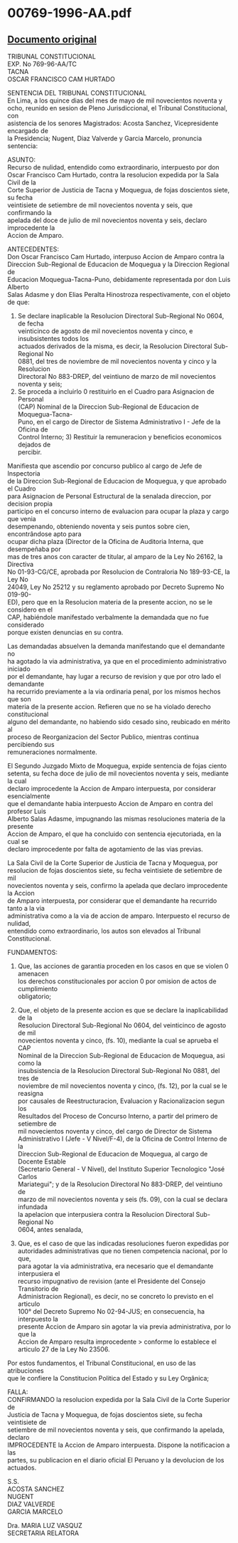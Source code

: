 
00769-1996-AA.pdf
=================
  
[Documento original](https://tc.gob.pe/jurisprudencia/1998/00769-1996-AA.pdf)  
---  
TRIBUNAL CONSTITUCIONAL  
EXP. No 769-96-AA/TC  
TACNA  
OSCAR FRANCISCO CAM HURTADO  

SENTENCIA DEL TRIBUNAL CONSTITUCIONAL  
En Lima, a los quince dias del mes de mayo de mil novecientos noventa y  
ocho, reunido en sesion de Pleno Jurisdiccional, el Tribunal Constitucional, con  
asistencia de los senores Magistrados: Acosta Sanchez, Vicepresidente encargado de  
la Presidencia; Nugent, Diaz Valverde y Garcia Marcelo, pronuncia sentencia:  

ASUNTO:  
Recurso de nulidad, entendido como extraordinario, interpuesto por don  
Oscar Francisco Cam Hurtado, contra la resolucion expedida por la Sala Civil de la  
Corte Superior de Justicia de Tacna y Moquegua, de fojas doscientos siete, su fecha  
veintisiete de setiembre de mil novecientos noventa y seis, que confirmando la  
apelada del doce de julio de mil novecientos noventa y seis, declaro improcedente la  
Accion de Amparo.  

ANTECEDENTES:  
Don Oscar Francisco Cam Hurtado, interpuso Accion de Amparo contra la  
Direccion Sub-Regional de Educacion de Moquegua y la Direccion Regional de  
Educacion Moquegua-Tacna-Puno, debidamente representada por don Luis Alberto  
Salas Adasme y don Elias Peralta Hinostroza respectivamente, con el objeto de que:  
1) Se declare inaplicable la Resolucion Directoral Sub-Regional No 0604, de fecha  
veinticinco de agosto de mil novecientos noventa y cinco, e insubsistentes todos los  
actuados derivados de la misma, es decir, la Resolucion Directoral Sub-Regional No  
0881, del tres de noviembre de mil novecientos noventa y cinco y la Resolucion  
Directoral No 883-DREP, del veintiuno de marzo de mil novecientos noventa y seis;  
2) Se proceda a incluirlo 0 restituirlo en el Cuadro para Asignacion de Personal  
(CAP) Nominal de la Direccion Sub-Regional de Educacion de Moquegua-Tacna-  
Puno, en el cargo de Director de Sistema Administrativo I - Jefe de la Oficina de  
Control Interno; 3) Restituir la remuneracion y beneficios economicos dejados de  
percibir.  

Manifiesta que ascendio por concurso publico al cargo de Jefe de Inspectoria  
de la Direccion Sub-Regional de Educacion de Moquegua, y que aprobado el Cuadro  
para Asignacion de Personal Estructural de la senalada direccion, por decision propia  
participo en el concurso interno de evaluacion para ocupar la plaza y cargo que venia  
desempenando, obteniendo noventa y seis puntos sobre cien, encontrândose apto para  
ocupar dicha plaza (Director de la Oficina de Auditoria Interna, que desempeñaba por  
mas de tres anos con caracter de titular, al amparo de la Ley No 26162, la Directiva  
No 01-93-CG/CE, aprobada por Resolucion de Contraloria No 189-93-CE, la Ley No  
24049, Ley No 25212 y su reglamento aprobado por Decreto Supremo No 019-90-  
ED), pero que en la Resolucion materia de la presente accion, no se le considero en el  
CAP, habiéndole manifestado verbalmente la demandada que no fue considerado  
porque existen denuncias en su contra.  

Las demandadas absuelven la demanda manifestando que el demandante no  
ha agotado la via administrativa, ya que en el procedimiento administrativo iniciado  
por el demandante, hay lugar a recurso de revision y que por otro lado el demandante  
ha recurrido previamente a la via ordinaria penal, por los mismos hechos que son  
materia de la presente accion. Refieren que no se ha violado derecho constitucional  
alguno del demandante, no habiendo sido cesado sino, reubicado en mérito al  
proceso de Reorganizacion del Sector Publico, mientras continua percibiendo sus  
remuneraciones normalmente.  

El Segundo Juzgado Mixto de Moquegua, expide sentencia de fojas ciento  
setenta, su fecha doce de julio de mil novecientos noventa y seis, mediante la cual  
declaro improcedente la Accion de Amparo interpuesta, por considerar esencialmente  
que el demandante habia interpuesto Accion de Amparo en contra del profesor Luis  
Alberto Salas Adasme, impugnando las mismas resoluciones materia de la presente  
Accion de Amparo, el que ha concluido con sentencia ejecutoriada, en la cual se  
declaro improcedente por falta de agotamiento de las vias previas.  

La Sala Civil de la Corte Superior de Justicia de Tacna y Moquegua, por  
resolucion de fojas doscientos siete, su fecha veintisiete de setiembre de mil  
novecientos noventa y seis, confirmo la apelada que declaro improcedente la Accion  
de Amparo interpuesta, por considerar que el demandante ha recurrido tanto a la via  
administrativa como a la via de accion de amparo. Interpuesto el recurso de nulidad,  
entendido como extraordinario, los autos son elevados al Tribunal Constitucional.  

FUNDAMENTOS:  
1) Que, las acciones de garantia proceden en los casos en que se violen 0 amenacen  
los derechos constitucionales por accion 0 por omision de actos de cumplimiento  
obligatorio;  

2) Que, el objeto de la presente accion es que se declare la inaplicabilidad de la  
Resolucion Directoral Sub-Regional No 0604, del veinticinco de agosto de mil  
novecientos noventa y cinco, (fs. 10), mediante la cual se aprueba el CAP  
Nominal de la Direccion Sub-Regional de Educacion de Moquegua, asi como la  
insubsistencia de la Resolucion Directoral Sub-Regional No 0881, del tres de  
noviembre de mil novecientos noventa y cinco, (fs. 12), por la cual se le reasigna  
por causales de Reestructuracion, Evaluacion y Racionalizacion segun los  
Resultados del Proceso de Concurso Interno, a partir del primero de setiembre de  
mil novecientos noventa y cinco, del cargo de Director de Sistema  
Administrativo I (Jefe - V Nivel/F-4), de la Oficina de Control Interno de la  
Direccion Sub-Regional de Educacion de Moquegua, al cargo de Docente Estable  
(Secretario General - V Nivel), del Instituto Superior Tecnologico "José Carlos  
Mariategui"; y de la Resolucion Directoral No 883-DREP, del veintiuno de  
marzo de mil novecientos noventa y seis (fs. 09), con la cual se declara infundada  
la apelacion que interpusiera contra la Resolucion Directoral Sub-Regional No  
0604, antes senalada,  

3) Que, es el caso de que las indicadas resoluciones fueron expedidas por  
autoridades administrativas que no tienen competencia nacional, por lo que,  
para agotar la via administrativa, era necesario que el demandante interpusiera el  
recurso impugnativo de revision (ante el Presidente del Consejo Transitorio de  
Administracion Regional), es decir, no se concreto lo previsto en el articulo  
100° del Decreto Supremo No 02-94-JUS; en consecuencia, ha interpuesto la  
presente Accion de Amparo sin agotar la via previa administrativa, por lo que la  
Accion de Amparo resulta improcedente > conforme lo establece el articulo 27 
de la Ley No 23506.  

Por estos fundamentos, el Tribunal Constitucional, en uso de las atribuciones  
que le confiere la Constitucion Politica del Estado y su Ley Orgânica;  

FALLA:  
CONFIRMANDO la resolucion expedida por la Sala Civil de la Corte Superior de  
Justicia de Tacna y Moquegua, de fojas doscientos siete, su fecha veintisiete de  
setiembre de mil novecientos noventa y seis, que confirmando la apelada, declaro  
IMPROCEDENTE la Accion de Amparo interpuesta. Dispone la notificacion a las  
partes, su publicacion en el diario oficial El Peruano y la devolucion de los actuados.  

S.S.  
ACOSTA SANCHEZ  
NUGENT  
DIAZ VALVERDE  
GARCIA MARCELO  

Dra. MARIA LUZ VASQUZ  
SECRETARIA RELATORA  
